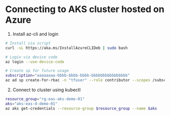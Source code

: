 # Connecting to AKS cluster hosted on Azure

1. Install az-cli and login 

```bash
# Install via script
curl -sL https://aka.ms/InstallAzureCLIDeb | sudo bash

# Login via device code
az login --use-device-code

# Create sp for future usage
subscription="aaaaaaaa-bbbb-bbbb-bbbb-bbbbbbbbbbbbbbbb"
az ad sp create-for-rbac -n "tfuser" --role contributor --scopes /subscriptions/$subscription
```

2. Connect to cluster using kubectl

```bash
resource_group="rg-eas-aks-demo-01"
aks="aks-eas-d-demo-01"
az aks get-credentials --resource-group $resource_group --name $aks
```